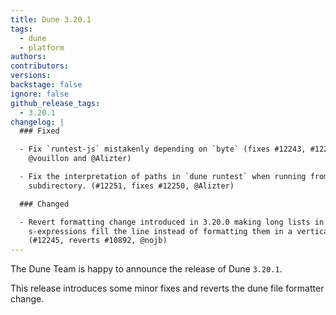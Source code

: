 ```yaml
---
title: Dune 3.20.1
tags:
  - dune
  - platform
authors:
contributors:
versions:
backstage: false
ignore: false
github_release_tags:
  - 3.20.1
changelog: |
  ### Fixed

  - Fix `runtest-js` mistakenly depending on `byte` (fixes #12243, #12242,
    @vouillon and @Alizter)

  - Fix the interpretation of paths in `dune runtest` when running from within a
    subdirectory. (#12251, fixes #12250, @Alizter)

  ### Changed

  - Revert formatting change introduced in 3.20.0 making long lists in
    s-expressions fill the line instead of formatting them in a vertical way
    (#12245, reverts #10892, @nojb)
---
```


The Dune Team is happy to announce the release of Dune `3.20.1`.

This release introduces some minor fixes and reverts the dune file formatter
change.
